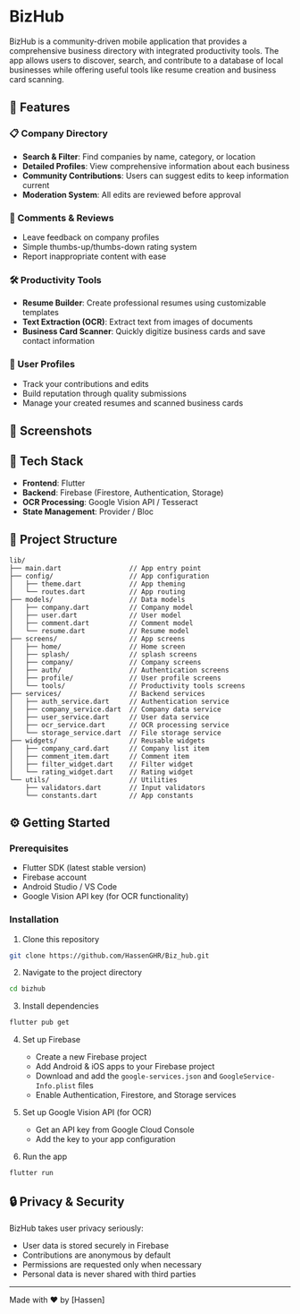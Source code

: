 # BizHub

<!-- <img src="/api/placeholder/200/200" alt="BizHub Logo" /> -->

BizHub is a community-driven mobile application that provides a comprehensive business directory with integrated productivity tools. The app allows users to discover, search, and contribute to a database of local businesses while offering useful tools like resume creation and business card scanning.

## 🌟 Features

### 📋 Company Directory
- **Search & Filter**: Find companies by name, category, or location
- **Detailed Profiles**: View comprehensive information about each business
- **Community Contributions**: Users can suggest edits to keep information current
- **Moderation System**: All edits are reviewed before approval

### 💬 Comments & Reviews
- Leave feedback on company profiles
- Simple thumbs-up/thumbs-down rating system
- Report inappropriate content with ease

### 🛠️ Productivity Tools
- **Resume Builder**: Create professional resumes using customizable templates
- **Text Extraction (OCR)**: Extract text from images of documents
- **Business Card Scanner**: Quickly digitize business cards and save contact information

### 👤 User Profiles
- Track your contributions and edits
- Build reputation through quality submissions
- Manage your created resumes and scanned business cards

## 📱 Screenshots

<!-- <div style="display: flex; justify-content: space-between;">
  <img src="/api/placeholder/180/360" alt="Home Screen" />
  <img src="/api/placeholder/180/360" alt="Company Profile" />
  <img src="/api/placeholder/180/360" alt="Resume Builder" />
</div> -->

## 🔧 Tech Stack

- **Frontend**: Flutter
- **Backend**: Firebase (Firestore, Authentication, Storage)
- **OCR Processing**: Google Vision API / Tesseract
- **State Management**: Provider / Bloc

## 📂 Project Structure

```
lib/
├── main.dart                 // App entry point
├── config/                   // App configuration
│   ├── theme.dart            // App theming
│   └── routes.dart           // App routing
├── models/                   // Data models
│   ├── company.dart          // Company model
│   ├── user.dart             // User model
│   ├── comment.dart          // Comment model
│   └── resume.dart           // Resume model
├── screens/                  // App screens
│   ├── home/                 // Home screen
│   ├── splash/               // splash screens
│   ├── company/              // Company screens
│   ├── auth/                 // Authentication screens
│   ├── profile/              // User profile screens
│   └── tools/                // Productivity tools screens
├── services/                 // Backend services
│   ├── auth_service.dart     // Authentication service
│   ├── company_service.dart  // Company data service
│   ├── user_service.dart     // User data service
│   ├── ocr_service.dart      // OCR processing service
│   └── storage_service.dart  // File storage service
├── widgets/                  // Reusable widgets
│   ├── company_card.dart     // Company list item
│   ├── comment_item.dart     // Comment item
│   ├── filter_widget.dart    // Filter widget
│   └── rating_widget.dart    // Rating widget
└── utils/                    // Utilities
    ├── validators.dart       // Input validators
    └── constants.dart        // App constants
```

## ⚙️ Getting Started

### Prerequisites
- Flutter SDK (latest stable version)
- Firebase account
- Android Studio / VS Code
- Google Vision API key (for OCR functionality)

### Installation

1. Clone this repository
```bash
git clone https://github.com/HassenGHR/Biz_hub.git
```

2. Navigate to the project directory
```bash
cd bizhub
```

3. Install dependencies
```bash
flutter pub get
```

4. Set up Firebase
   - Create a new Firebase project
   - Add Android & iOS apps to your Firebase project
   - Download and add the `google-services.json` and `GoogleService-Info.plist` files
   - Enable Authentication, Firestore, and Storage services

5. Set up Google Vision API (for OCR)
   - Get an API key from Google Cloud Console
   - Add the key to your app configuration

6. Run the app
```bash
flutter run
```

## 🔒 Privacy & Security

BizHub takes user privacy seriously:
- User data is stored securely in Firebase
- Contributions are anonymous by default
- Permissions are requested only when necessary
- Personal data is never shared with third parties

---

Made with ❤️ by [Hassen]